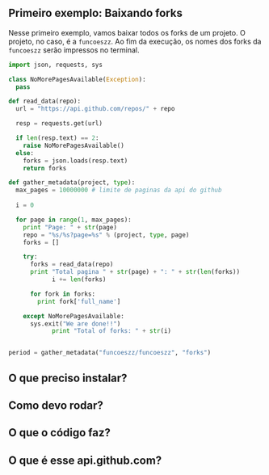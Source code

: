 ## Primeiro exemplo: Baixando forks

Nesse primeiro exemplo, vamos baixar todos os forks de um projeto. O projeto, no caso, é a ``funcoeszz``. Ao fim da execução, os nomes dos forks da ``funcoeszz`` serão impressos no terminal.

```python
import json, requests, sys

class NoMorePagesAvailable(Exception):
  pass

def read_data(repo):
  url = "https://api.github.com/repos/" + repo

  resp = requests.get(url)

  if len(resp.text) == 2:
    raise NoMorePagesAvailable()
  else:
    forks = json.loads(resp.text)
    return forks

def gather_metadata(project, type):
  max_pages = 10000000 # limite de paginas da api do github
	
  i = 0	

  for page in range(1, max_pages):
    print "Page: " + str(page)
    repo = "%s/%s?page=%s" % (project, type, page)
    forks = []

    try:
      forks = read_data(repo)
      print "Total pagina " + str(page) + ": " + str(len(forks))
			i += len(forks)

      for fork in forks:
        print fork['full_name']

    except NoMorePagesAvailable:
      sys.exit("We are done!!")
			print "Total of forks: " + str(i) 


period = gather_metadata("funcoeszz/funcoeszz", "forks")
```

## O que preciso instalar?

## Como devo rodar?

## O que o código faz?

## O que é esse api.github.com?
